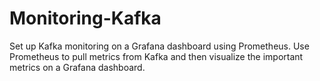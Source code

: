 # Monitoring-Kafka
Set up Kafka monitoring on a Grafana dashboard using Prometheus. Use Prometheus to pull metrics from Kafka and then visualize the important metrics on a Grafana dashboard.
